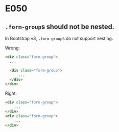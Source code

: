 # E050

## `.form-group`s should not be nested.

In Bootstrap v3, `.form-group`s do not support nesting.

Wrong:

``` html
<div class="form-group">
  ...

  <div class="form-group">
      ...
  </div>
</div>
```

Right:

``` html
<div class="form-group">
    ...
</div>
<div class="form-group">
    ...
</div>
```
